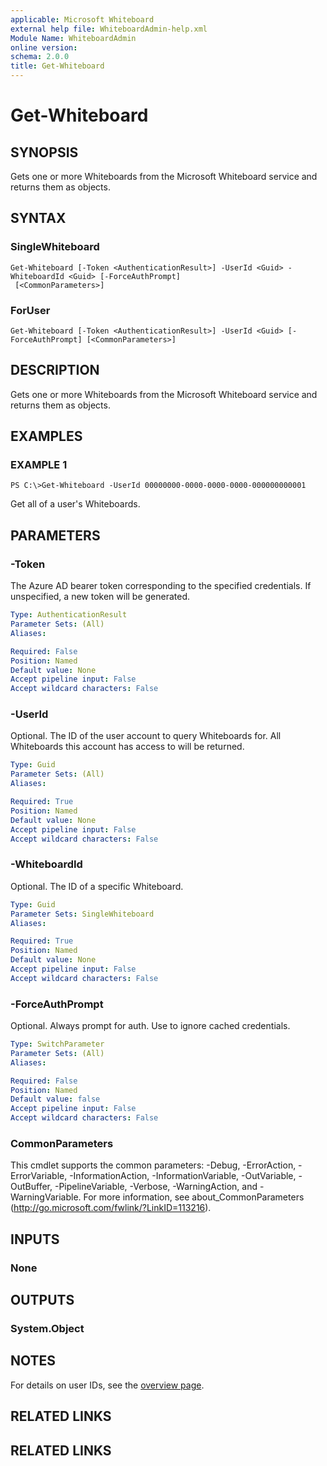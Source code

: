 ```yaml
---
applicable: Microsoft Whiteboard
external help file: WhiteboardAdmin-help.xml
Module Name: WhiteboardAdmin
online version:
schema: 2.0.0
title: Get-Whiteboard
---
```


# Get-Whiteboard

## SYNOPSIS

Gets one or more Whiteboards from the Microsoft Whiteboard service and returns them as objects.

## SYNTAX

### SingleWhiteboard
```
Get-Whiteboard [-Token <AuthenticationResult>] -UserId <Guid> -WhiteboardId <Guid> [-ForceAuthPrompt]
 [<CommonParameters>]
```

### ForUser
```
Get-Whiteboard [-Token <AuthenticationResult>] -UserId <Guid> [-ForceAuthPrompt] [<CommonParameters>]
```

## DESCRIPTION

Gets one or more Whiteboards from the Microsoft Whiteboard service and returns them as objects.

## EXAMPLES

### EXAMPLE 1

```
PS C:\>Get-Whiteboard -UserId 00000000-0000-0000-0000-000000000001
```

Get all of a user's Whiteboards.

## PARAMETERS

### -Token
The Azure AD bearer token corresponding to the specified credentials. If unspecified, a new token will be generated.

```yaml
Type: AuthenticationResult
Parameter Sets: (All)
Aliases:

Required: False
Position: Named
Default value: None
Accept pipeline input: False
Accept wildcard characters: False
```

### -UserId
Optional. The ID of the user account to query Whiteboards for. All Whiteboards this account has access to will be returned. 

```yaml
Type: Guid
Parameter Sets: (All)
Aliases:

Required: True
Position: Named
Default value: None
Accept pipeline input: False
Accept wildcard characters: False
```

### -WhiteboardId

Optional. The ID of a specific Whiteboard.

```yaml
Type: Guid
Parameter Sets: SingleWhiteboard
Aliases:

Required: True
Position: Named
Default value: None
Accept pipeline input: False
Accept wildcard characters: False
```

### -ForceAuthPrompt

Optional. Always prompt for auth. Use to ignore cached credentials.

```yaml
Type: SwitchParameter
Parameter Sets: (All)
Aliases:

Required: False
Position: Named
Default value: false
Accept pipeline input: False
Accept wildcard characters: False
```

### CommonParameters
This cmdlet supports the common parameters: -Debug, -ErrorAction, -ErrorVariable, -InformationAction, -InformationVariable, -OutVariable, -OutBuffer, -PipelineVariable, -Verbose, -WarningAction, and -WarningVariable. For more information, see about_CommonParameters (http://go.microsoft.com/fwlink/?LinkID=113216).

## INPUTS

### None

## OUTPUTS

### System.Object

## NOTES

For details on user IDs, see the [overview page](whiteboard.md).

## RELATED LINKS

## RELATED LINKS
